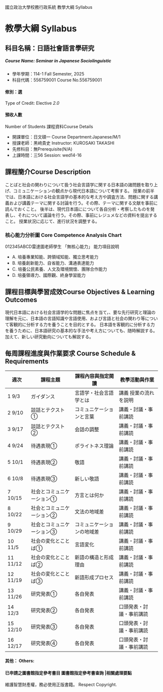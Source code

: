 國立政治大學校務行政系統 教學大綱 Syllabus
# 教學大綱 Syllabus
##  科目名稱：日語社會語言學研究
#####  Course Name: Seminar in Japanese Sociolinguistic
  * 學年學期：114-1 Fall Semester, 2025 
  * 科目代碼：556759001 Course No.556759001
#### 修別：選
Type of Credit: Elective 
_2.0_
#### 預收人數
Number of Students
課程資料Course Details
  * 開課單位：日文碩一 Course Department:Japanese/M/1 
  * 授課老師：黑﨑貴史 Instructor: KUROSAKI TAKASHI 
  * 先修科目：無Prerequisite(N/A)
  * 上課時間：三56 Session: wed14-16
##  課程簡介Course Description
ことばと社会の関わりについて扱う社会言語学に関する日本語の諸問題を取り上げ、コミュニケーションの観点から現代日本語について考察する。
授業の前半では、日本語における社会言語学の基本的な考え方や調査方法、問題に関する講義および講義テーマに関する討論を行う。その際、テーマに関する文献を事前に読んでおくこと。
後半は、現代日本語にについて各自分析・考察したものを発表し、それについて議論を行う。その際、事前にレジュメなどの資料を提出すること。
授業状況に応じて、進行状況を調整する。
###  核心能力分析圖 Core Competence Analysis Chart
012345ABCD雷達圖老師學生
「無核心能力」 
能力項目說明
  * A. 培養專業知能、跨領域知能、獨立思考能力
  * B. 培養創新能力、自省能力、溝通表達能力
  * C. 培養公民素養、人文及環境關懷、團隊合作能力
  * D. 培養領導力、國際觀、終身學習能力
##  課程目標與學習成效Course Objectives & Learning Outcomes 
現代日本語における社会言語学的な問題に焦点を当て，、要な先行研究と理論の理解を元に、日本語の言語知識や言語使用、および言語と社会の関わり等について客観的に分析する力を養うことを目的とする。
日本語を客観的に分析する力を養うために、日本語研究の基本的な手法や考え方についても、随時解説する。加えて、新しい研究動向についても解説する。
##  每周課程進度與作業要求 Course Schedule & Requirements
週次 |  課程主題 |  課程內容與指定閱讀 |  教學活動與作業  
---|---|---|---  
1 9/3 |  ガイダンス |  言語学・社会言語学とは |  講義 授業の流れを説明  
2 9/10 |  談話とテクスト① |  コミュニケーションと言葉 |  講義・討議・事前講読  
3 9/17 |  談話とテクスト② |  会話の調整 |  講義・討議・事前講読  
4 9/24 |  待遇表現① |  ポライトネス理論 |  講義・討議・事前講読  
5 10/1 |  待遇表現② |  敬語 |  講義・討議・事前講読  
6 10/8 |  待遇表現③ |  新しい敬語 |  講義・討議・事前講読  
7 10/15 |  社会とコミュニケーション① |  方言とは何か |  講義・討議・事前講読  
8 10/22 |  社会とコミュニケーション② |  文法の地域差 |  講義・討議・事前講読  
9 10/29 |  社会とコミュニケーション③ |  コミュニケーションの地域差 |  講義・討議・事前講読  
10 11/5 |  社会の変化とことば① |  言語変化 |  講義・討議・事前講読  
11 11/12 |  社会の変化とことば② |  新語の構造と形成理由 |  講義・討議・事前講読  
12 11/19 |  社会の変化とことば③ |  新語形成プロセス |  講義・討議・事前講読  
13 11/26 |  研究発表① |  各自発表 |  講義・討議・事前講読  
14 12/3 |  研究発表② |  各自発表 |  口頭発表・討議・事前講読  
15 12/10 |  研究発表③ |  各自発表 |  口頭発表・討議・事前講読  
16 12/17 |  研究発表④ |  各自発表 |  口頭発表・討議・事前講読  
####  其他： Others:
####  已申請之圖書館指定參考書目  圖書館指定參考書查詢 |相關處理要點
維護智慧財產權，務必使用正版書籍。 Respect Copyright.